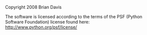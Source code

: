 Copyright 2008 Brian Davis

The software is licensed according to the terms of the PSF (Python Software Foundation) license found here: http://www.python.org/psf/license/